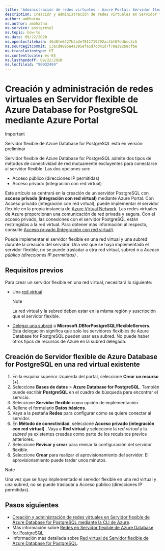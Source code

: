 ```yaml
---
title: 'Administración de redes virtuales - Azure Portal: Servidor flexible de Azure Database for PostgreSQL'
description: Creación y administración de redes virtuales en Servidor flexible de Azure Database for PostgreSQL mediante Azure Portal
author: ambhatna
ms.author: ambhatna
ms.service: postgresql
ms.topic: how-to
ms.date: 09/22/2020
ms.openlocfilehash: 46d8fe6427b2a3e7811719792ac4bf67ddbcc3c5
ms.sourcegitcommit: 53acd9895a4a395efa6d7cd41d7f78e392b9cfbe
ms.translationtype: HT
ms.contentlocale: es-ES
ms.lasthandoff: 09/22/2020
ms.locfileid: "90932469"
---
```

# <a name="create-and-manage-virtual-networks-for-azure-database-for-postgresql---flexible-server-using-the-azure-portal"></a>Creación y administración de redes virtuales en Servidor flexible de Azure Database for PostgreSQL mediante Azure Portal

> [!IMPORTANT]
> Servidor flexible de Azure Database for PostgreSQL está en versión preliminar

Servidor flexible de Azure Database for PostgreSQL admite dos tipos de métodos de conectividad de red mutuamente excluyentes para conectarse al servidor flexible. Las dos opciones son:

* Acceso público (direcciones IP permitidas)
* Acceso privado (integración con red virtual)

Este artículo se centrará en la creación de un servidor PostgreSQL con **acceso privado (integración con red virtual)** mediante Azure Portal. Con Acceso privado (integración con red virtual), puede implementar el servidor flexible en la propia instancia de [Azure Virtual Network](../../virtual-network/virtual-networks-overview.md). Las redes virtuales de Azure proporcionan una comunicación de red privada y segura. Con el acceso privado, las conexiones con el servidor PostgreSQL están restringidas a la red virtual. Para obtener más información al respecto, consulte [Acceso privado (Integración con red virtual)](./concepts-networking.md#private-access-vnet-integration).

Puede implementar el servidor flexible en una red virtual y una subred durante la creación del servidor. Una vez que se haya implementado el servidor flexible, no se puede trasladar a otra red virtual, subred o a *Acceso público (direcciones IP permitidas)* .

## <a name="prerequisites"></a>Requisitos previos
Para crear un servidor flexible en una red virtual, necesitará lo siguiente:
- Una [red virtual](../../virtual-network/quick-create-portal.md#create-a-virtual-network)
    > [!Note]
    > La red virtual y la subred deben estar en la misma región y suscripción que el servidor flexible.

-  [Delegar una subred](../../virtual-network/manage-subnet-delegation.md#delegate-a-subnet-to-an-azure-service) a **Microsoft.DBforPostgreSQL/flexibleServers**. Esta delegación significa que solo los servidores flexibles de Azure Database for PostgreSQL pueden usar esa subred. No puede haber otros tipos de recursos de Azure en la subred delegada.

## <a name="create-azure-database-for-postgresql---flexible-server-in-an-already-existing-virtual-network"></a>Creación de Servidor flexible de Azure Database for PostgreSQL en una red virtual existente

1. En la esquina superior izquierda del portal, seleccione **Crear un recurso** (+).
2. Seleccione **Bases de datos** > **Azure Database for PostgreSQL**. También puede escribir **PostgreSQL** en el cuadro de búsqueda para encontrar el servicio.
3. Seleccione **Servidor flexible** como opción de implementación.
4. Rellene el formulario **Datos básicos**.
5. Vaya a la pestaña **Redes** para configurar cómo se quiere conectar al servidor.
6. En **Método de conectividad**, seleccione **Acceso privado (integración con red virtual)** . Vaya a **Red virtual** y seleccione la *red virtual* y la *subred* ya existentes creadas como parte de los requisitos previos anteriores.
7. Seleccione **Revisar y crear** para revisar la configuración del servidor flexible.
8. Seleccione **Crear** para realizar el aprovisionamiento del servidor. El aprovisionamiento puede tardar unos minutos.

>[!Note]
> Una vez que se haya implementado el servidor flexible en una red virtual y una subred, no se puede trasladar a Acceso público (direcciones IP permitidas).
## <a name="next-steps"></a>Pasos siguientes
- [Creación y administración de redes virtuales en Servidor flexible de Azure Database for PostgreSQL mediante la CLI de Azure](./how-to-manage-virtual-network-cli.md).
- Más información sobre [Redes en Servidor flexible de Azure Database for PostgreSQL](./concepts-networking.md)
- Información más detallada sobre [Red virtual de Servidor flexible de Azure Database for PostgreSQL](./concepts-networking.md#private-access-vnet-integration).